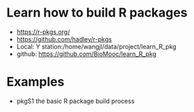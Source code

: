 # Learn how to build R packages

- https://r-pkgs.org/
- https://github.com/hadley/r-pkgs
- Local: Y station:/home/wangjl/data/project/learn_R_pkg
- github: https://github.com/BioMooc/learn_R_pkg


# Examples

- pkgS1 the basic R package build process
